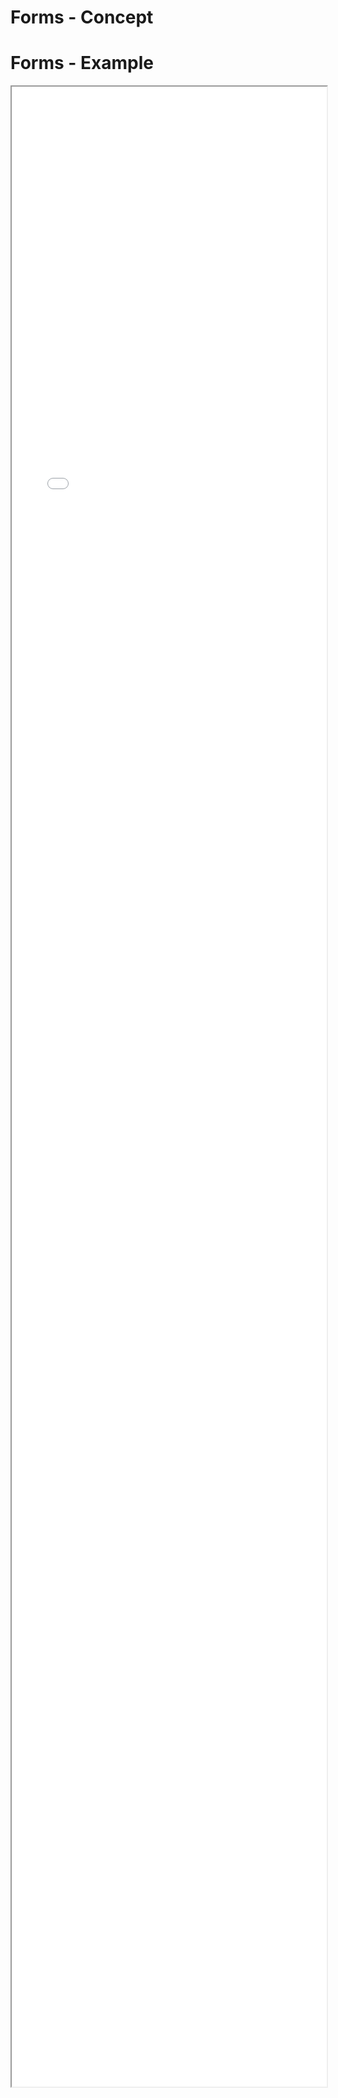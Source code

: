 
# Forms - Concept


# Forms - Example 

<iframe src="./Part 1 - Theory/3.Simplicity/Forms/index.html" style="width: 100%; height: 80vh;"/>  

# Forms - Analysis


## Bad things to point out


## Reading material



